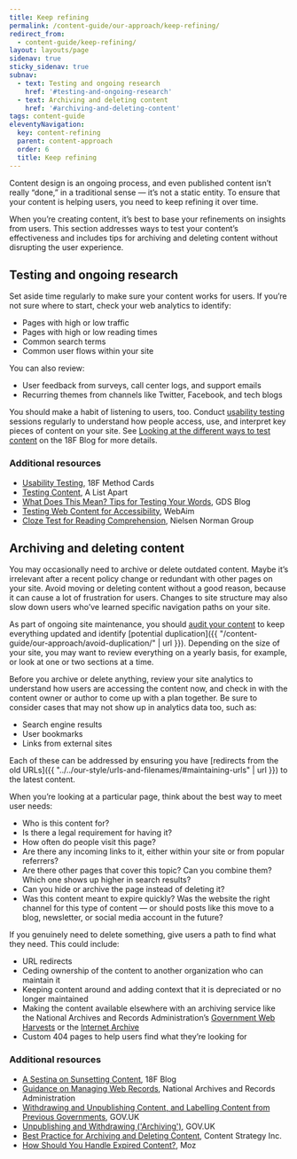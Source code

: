 ```yaml
---
title: Keep refining
permalink: /content-guide/our-approach/keep-refining/
redirect_from:
  - content-guide/keep-refining/
layout: layouts/page
sidenav: true
sticky_sidenav: true
subnav:
  - text: Testing and ongoing research
    href: '#testing-and-ongoing-research'
  - text: Archiving and deleting content
    href: '#archiving-and-deleting-content'
tags: content-guide
eleventyNavigation:
  key: content-refining
  parent: content-approach
  order: 6
  title: Keep refining
---
```


Content design is an ongoing process, and even published content isn’t really “done,” in a traditional sense — it’s not a static entity. To ensure that your content is helping users, you need to keep refining it over time.

When you’re creating content, it’s best to base your refinements on insights from users. This section addresses ways to test your content’s effectiveness and includes tips for archiving and deleting content without disrupting the user experience.

## Testing and ongoing research

Set aside time regularly to make sure your content works for users. If you’re not sure where to start, check your web analytics to identify:

* Pages with high or low traffic
* Pages with high or low reading times
* Common search terms
* Common user flows within your site

You can also review:

* User feedback from surveys, call center logs, and support emails
* Recurring themes from channels like Twitter, Facebook, and tech blogs

You should make a habit of listening to users, too. Conduct [usability testing](https://methods.18f.gov/#usability-testing) sessions regularly to understand how people access, use, and interpret key pieces of content on your site. See [Looking at the different ways to test content](https://18f.gsa.gov/2016/04/19/looking-at-the-different-ways-to-test-content/) on the 18F Blog for more details.

### Additional resources

* [Usability Testing](https://methods.18f.gov/#usability-testing), 18F Method Cards
* [Testing Content](https://alistapart.com/article/testing-content), A List Apart
* [What Does This Mean? Tips for Testing Your Words](https://userresearch.blog.gov.uk/2015/07/01/what-does-this-mean-tips-for-testing-your-words/), GDS Blog
* [Testing Web Content for Accessibility](http://webaim.org/resources/evalquickref/), WebAim
* [Cloze Test for Reading Comprehension](https://www.nngroup.com/articles/cloze-test-reading-comprehension/), Nielsen Norman Group

## Archiving and deleting content

You may occasionally need to archive or delete outdated content. Maybe it’s irrelevant after a recent policy change or redundant with other pages on your site. Avoid moving or deleting content without a good reason, because it can cause a lot of frustration for users. Changes to site structure may also slow down users who’ve learned specific navigation paths on your site.

As part of ongoing site maintenance, you should [audit your content](https://methods.18f.gov/#content-audit) to keep everything updated and identify [potential duplication]({{ "/content-guide/our-approach/avoid-duplication/" | url }}). Depending on the size of your site, you may want to review everything on a yearly basis, for example, or look at one or two sections at a time.

Before you archive or delete anything, review your site analytics to understand how users are accessing the content now, and check in with the content owner or author to come up with a plan together. Be sure to consider cases that may not show up in analytics data too, such as:

* Search engine results
* User bookmarks
* Links from external sites

Each of these can be addressed by ensuring you have [redirects from the old URLs]({{ "../../our-style/urls-and-filenames/#maintaining-urls" | url }}) to the latest content.

When you’re looking at a particular page, think about the best way to meet user needs:

* Who is this content for?
* Is there a legal requirement for having it?
* How often do people visit this page?
* Are there any incoming links to it, either within your site or from popular referrers?
* Are there other pages that cover this topic? Can you combine them? Which one shows up higher in search results?
* Can you hide or archive the page instead of deleting it?
* Was this content meant to expire quickly? Was the website the right channel for this type of content — or should posts like this move to a blog, newsletter, or social media account in the future?

If you genuinely need to delete something, give users a path to find what they need. This could include:

* URL redirects
* Ceding ownership of the content to another organization who can maintain it
* Keeping content around and adding context that it is depreciated or no longer maintained
* Making the content available elsewhere with an archiving service like the National Archives and Records Administration’s [Government Web Harvests](https://www.webharvest.gov/) or the [Internet Archive](https://archive.org/)
* Custom 404 pages to help users find what they’re looking for

### Additional resources

- [A Sestina on Sunsetting Content](https://18f.gsa.gov/2016/05/23/a-sestina-on-sunsetting-content/), 18F Blog
- [Guidance on Managing Web Records](https://www.archives.gov/records-mgmt/policy/managing-web-records-index.html), National Archives and Records Administration
- [Withdrawing and Unpublishing Content, and Labelling Content from Previous Governments](https://www.gov.uk/guidance/content-design/gov-uk-content-retention-and-withdrawal-archiving-policy), GOV.UK
- [Unpublishing and Withdrawing ('Archiving')](https://www.gov.uk/guidance/how-to-publish-on-gov-uk/unpublishing-and-archiving), GOV.UK
- [Best Practice for Archiving and Deleting Content](http://www.contentstrategyinc.com/best-practices-for-archiving-and-deleting-content/), Content Strategy Inc.
- [How Should You Handle Expired Content?](https://moz.com/blog/how-should-you-handle-expired-content), Moz
